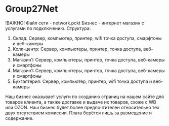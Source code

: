 # Group27Net
!ВАЖНО! Файл сети - network.pckt
Бизнес - интернет магазин с услугами по подключению.
Структура:
1. Склад: Сервер, компьютер, принтер, wifi точка доступа, смарфтоны и веб-камеры
2. Колл-центр: Сервер, компьютеры, принтер, точка доступа, веб-камеры
3. Магазин1: Сервер, компьютеры, принтер, точка доступа, веб-камеры и смартфоны
4. Магазин1: Сервер, компьютеры, принтер, точка доступа, веб-камеры и смартфоны
5. Бухгалтерия: Сервер, компьютер, принтер, wifi точка доступа и веб-камеры

Наш бизнес оказывает услуги по созданию страниц на нашем сайте для товаров клиента, а также доставке и выдаче их товаров, схоже с WB или OZON. Наш бизнес будет более предпочтителен относительно тех двух отсутствием комиссии. Плата берётся лишь за размещение и содержание.
